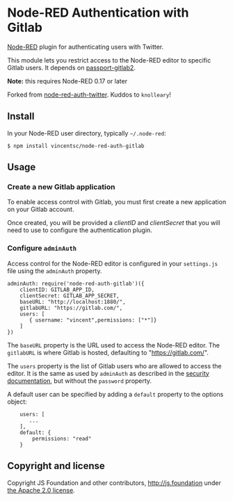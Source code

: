 # Node-RED Authentication with Gitlab

[Node-RED](https://nodered.org) plugin for authenticating users with Twitter.

This module lets you restrict access to the Node-RED editor to specific Gitlab users. It depends on [passport-gitlab2](http://www.passportjs.org/packages/passport-gitlab2/).


**Note:** this requires Node-RED 0.17 or later

Forked from [node-red-auth-twitter](https://github.com/node-red/node-red-auth-twitter). Kuddos to `knolleary`!

## Install

In your Node-RED user directory, typically `~/.node-red`:

    $ npm install vincentsc/node-red-auth-gitlab

## Usage

### Create a new Gitlab application

To enable access control with Gitlab, you must first create a new application on your Gitlab account. 

Once created, you will be provided a _clientID_ and _clientSecret_ that you will need to use to configure the authentication plugin.

### Configure `adminAuth`

Access control for the Node-RED editor is configured in your `settings.js` file
using the `adminAuth` property.

    adminAuth: require('node-red-auth-gitlab')({
        clientID: GITLAB_APP_ID,
        clientSecret: GITLAB_APP_SECRET,
        baseURL: "http://localhost:1880/",
        gitlabURL: "https://gitlab.com/",
        users: [
           { username: "vincent",permissions: ["*"]}
        ]
    })

The `baseURL` property is the URL used to access the Node-RED editor. The `gitlabURL` is where Gitlab is hosted, defaulting to "https://gitlab.com/".

The `users` property is the list of Gitlab users who are allowed to access the
editor. It is the same as used by `adminAuth` as described in the [security documentation](http://nodered.org/docs/security), but without the `password` property.

A default user can be specified by adding a `default` property to the options object:

        users: [
           ...
        ],
        default: {
            permissions: "read"
        }

## Copyright and license

Copyright JS Foundation and other contributors, http://js.foundation under [the Apache 2.0 license](LICENSE).

